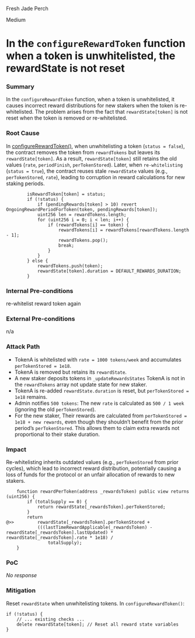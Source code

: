 Fresh Jade Perch

Medium

# In the `configureRewardToken` function when a token is unwhitelisted, the rewardState is not reset

### Summary

In the `configureRewardToken` function, when a token is unwhitelisted, it causes incorrect reward distributions for new stakers when the token is re-whitelisted. The problem arises from the fact that `rewardState[token]` is not reset when the token is removed or re-whitelisted.


### Root Cause


In [configureRewardToken()](https://github.com/sherlock-audit/2025-03-symm-io-stacking/blob/main/token/contracts/staking/SymmStaking.sol#L312), when unwhitelisting a token (`status = false`), the contract removes the token from `rewardTokens` but leaves its `rewardState[token]`. As a result, `rewardState[token]` still retains the old values (`rate`, `periodFinish`, `perTokenStored`). Later, when `re-whitelisting` (`status = true`), the contract reuses stale `rewardState` values (e.g., `perTokenStored`, `rate`), leading to corruption in reward calculations for new staking periods.

```solidity
		isRewardToken[token] = status;
		if (!status) {
			if (pendingRewards[token] > 10) revert OngoingRewardPeriodForToken(token, pendingRewards[token]);
			uint256 len = rewardTokens.length;
			for (uint256 i = 0; i < len; i++) {
				if (rewardTokens[i] == token) {
					rewardTokens[i] = rewardTokens[rewardTokens.length - 1];
					rewardTokens.pop();
					break;
				}
			}
		} else {
			rewardTokens.push(token);
			rewardState[token].duration = DEFAULT_REWARDS_DURATION;
		}
```


### Internal Pre-conditions

re-whitelist reward token again 

### External Pre-conditions

n/a

### Attack Path

- TokenA is whitelisted with `rate = 1000 tokens/week` and accumulates `perTokenStored = 1e18`.
- TokenA is removed but retains its `rewardState`.
- A new staker deposits tokens in `_updateRewardsStates` TokenA is not in the `rewardTokens` array not update state for new staker.
- TokenA is re-added `rewardState.duration` is reset, but `perTokenStored = 1e18` remains.
- Admin notifies `500 tokens`: The new `rate` is calculated as `500 / 1 week` (ignoring the old `perTokenStored`).
- For the new staker, Their rewards are calculated from `perTokenStored = 1e18 + new rewards`, even though they shouldn’t benefit from the prior period’s `perTokenStored`. This allows them to claim extra rewards not proportional to their stake duration.


### Impact


Re-whitelisting inherits outdated values (e.g., `perTokenStored` from prior cycles), which lead to incorrect reward distribution, potentially causing a loss of funds for the protocol or an unfair allocation of rewards to new stakers.

```solidity
	function rewardPerToken(address _rewardsToken) public view returns (uint256) {
		if (totalSupply == 0) {
			return rewardState[_rewardsToken].perTokenStored;
		}
		return
@>>			rewardState[_rewardsToken].perTokenStored +
			(((lastTimeRewardApplicable(_rewardsToken) - rewardState[_rewardsToken].lastUpdated) * rewardState[_rewardsToken].rate * 1e18) /
				totalSupply);
	}
```

### PoC

_No response_

### Mitigation


Reset `rewardState` when unwhitelisting tokens. In `configureRewardToken()`:
```solidity
if (!status) {
    // ... existing checks ...
    delete rewardState[token]; // Reset all reward state variables
}
```